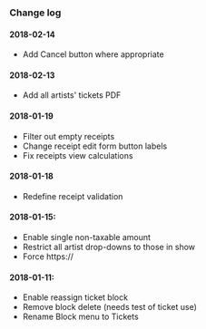 ### Change log

#### 2018-02-14 ####
- Add Cancel button where appropriate

#### 2018-02-13 ####
- Add all artists' tickets PDF

#### 2018-01-19 ####
- Filter out empty receipts
- Change receipt edit form button labels
- Fix receipts view calculations

#### 2018-01-18 ####
- Redefine receipt validation

#### 2018-01-15: ####
- Enable single non-taxable amount
- Restrict all artist drop-downs to those in show
- Force https://

#### 2018-01-11: ####
- Enable reassign ticket block
- Remove block delete (needs test of ticket use)
- Rename Block menu to Tickets

